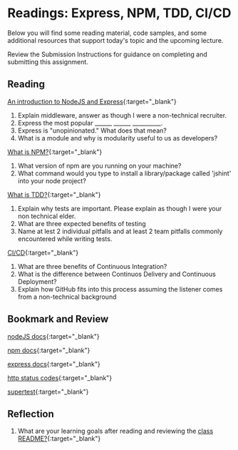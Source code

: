 # Readings: Express, NPM, TDD, CI/CD

Below you will find some reading material, code samples, and some additional resources that support today's topic and the upcoming lecture.

Review the Submission Instructions for guidance on completing and submitting this assignment.

## Reading

[An introduction to NodeJS and Express](https://developer.mozilla.org/en-US/docs/Learn/Server-side/Express_Nodejs/Introduction){:target="_blank"}

1. Explain middleware, answer as though I were a non-technical recruiter.
1. Express the most popular ______ ______ __________.  
1. Express is "unopinionated."  What does that mean?
1. What is a module and why is modularity useful to us as developers?

[What is NPM?](https://docs.npmjs.com/getting-started/what-is-npm){:target="_blank"}

1. What version of npm are you running on your machine?
1. What command would you type to install a library/package called 'jshint' into your node project?

[What is TDD?](https://www.agilealliance.org/glossary/tdd/){:target="_blank"}

1. Explain why tests are important.  Please explain as though I were your non technical elder. 
1. What are three expected benefits of testing
1. Name at lest 2 individual pitfalls and at least 2 team pitfalls commonly encountered while writing tests.

[CI/CD](https://www.youtube.com/watch?v=k2aNsQKwyOo){:target="_blank"}

1. What are three benefits of Continuous Integration?
1. What is the difference between Continuos Delivery and Continuous Deployment?
1. Explain how GitHub fits into this process assuming the listener comes from a non-technical background

## Bookmark and Review

[nodeJS docs](https://nodejs.org/en/docs/){:target="_blank"}

[npm docs](https://docs.npmjs.com){:target="_blank"}

[express docs](https://expressjs.com/en/4x/api.html){:target="_blank"}

[http status codes](https://www.restapitutorial.com/httpstatuscodes.html){:target="_blank"}

[supertest](https://github.com/visionmedia/supertest){:target="_blank"}

## Reflection

1. What are your learning goals after reading and reviewing the [class README?](./){:target="_blank"}
